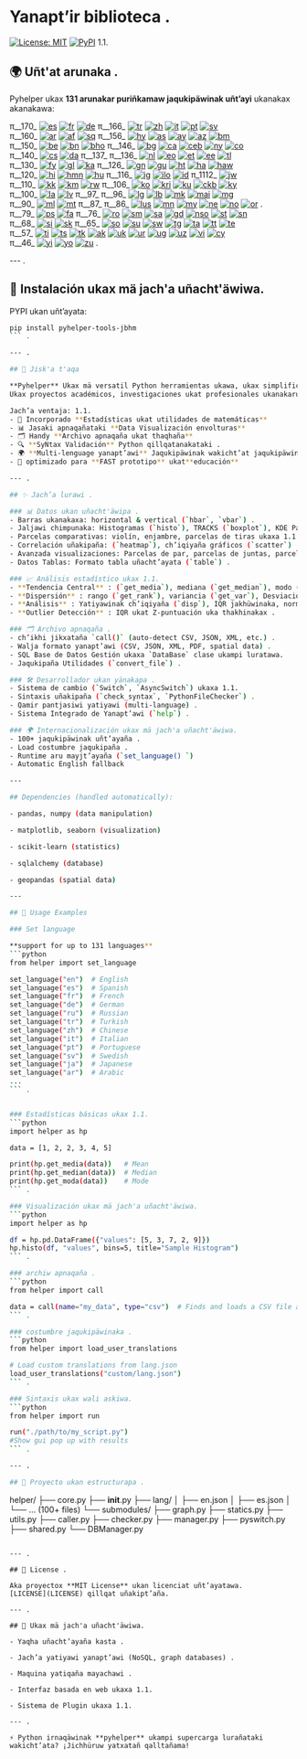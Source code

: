 # Yanaptʼir biblioteca .

[![License: MIT](https://img.shields.io/badge/License-MIT-yellow.svg)](LICENSE) [![PyPI](https://img.shields.io/pypi/v/pyhelper-tools-jbhm?style=for-the-badge&label=PyPI&color=blue)](https://pypi.org/project/pyhelper-tools-jbhm/) 1.1.

## 🌍 Uñt'at arunaka .

Pyhelper ukax **131 arunakar puriñkamaw jaqukipäwinak uñt’ayi** ukanakax akanakawa:

π__170_ [![es](https://img.shields.io/badge/lang-es-yellow.svg)](readme/README.es.md) [![fr](https://img.shields.io/badge/lang-fr-blue.svg)](readme/README.fr.md) [![de](https://img.shields.io/badge/lang-de-green.svg)](readme/README.de.md) π__166_ [![tr](https://img.shields.io/badge/lang-tr-orange.svg)](readme/README.tr.md) [![zh](https://img.shields.io/badge/lang-zh-black.svg)](readme/README.zh.md) [![it](https://img.shields.io/badge/lang-it-lightgrey.svg)](readme/README.it.md) [![pt](https://img.shields.io/badge/lang-pt-brightgreen.svg)](readme/README.pt.md) [![sv](https://img.shields.io/badge/lang-sv-blue.svg)](readme/README.sv.md)  
π__160_ [![ar](https://img.shields.io/badge/lang-ar-brown.svg)](readme/README.ar.md) [![af](https://img.shields.io/badge/lang-af-orange.svg)](readme/README.af.md) [![sq](https://img.shields.io/badge/lang-sq-blue.svg)](readme/README.sq.md) π__156_ [![hy](https://img.shields.io/badge/lang-hy-red.svg)](readme/README.hy.md) [![as](https://img.shields.io/badge/lang-as-purple.svg)](readme/README.as.md) [![ay](https://img.shields.io/badge/lang-ay-brown.svg)](readme/README.ay.md) [![az](https://img.shields.io/badge/lang-az-lightblue.svg)](readme/README.az.md) [![bm](https://img.shields.io/badge/lang-bm-darkgreen.svg)](readme/README.bm.md)  
π__150_ [![be](https://img.shields.io/badge/lang-be-darkblue.svg)](readme/README.be.md) [![bn](https://img.shields.io/badge/lang-bn-teal.svg)](readme/README.bn.md) [![bho](https://img.shields.io/badge/lang-bho-orange.svg)](readme/README.bho.md) π__146_ [![bg](https://img.shields.io/badge/lang-bg-green.svg)](readme/README.bg.md) [![ca](https://img.shields.io/badge/lang-ca-yellow.svg)](readme/README.ca.md) [![ceb](https://img.shields.io/badge/lang-ceb-blue.svg)](readme/README.ceb.md) [![ny](https://img.shields.io/badge/lang-ny-red.svg)](readme/README.ny.md) [![co](https://img.shields.io/badge/lang-co-green.svg)](readme/README.co.md)  
π__140_ [![cs](https://img.shields.io/badge/lang-cs-red.svg)](readme/README.cs.md) [![da](https://img.shields.io/badge/lang-da-purple.svg)](readme/README.da.md) π__137_ π__136_ [![nl](https://img.shields.io/badge/lang-nl-orange.svg)](readme/README.nl.md) [![eo](https://img.shields.io/badge/lang-eo-green.svg)](readme/README.eo.md) [![et](https://img.shields.io/badge/lang-et-blue.svg)](readme/README.et.md) [![ee](https://img.shields.io/badge/lang-ee-red.svg)](readme/README.ee.md) [![tl](https://img.shields.io/badge/lang-tl-purple.svg)](readme/README.tl.md)  
π__130_ [![fy](https://img.shields.io/badge/lang-fy-orange.svg)](readme/README.fy.md) [![gl](https://img.shields.io/badge/lang-gl-green.svg)](readme/README.gl.md) [![ka](https://img.shields.io/badge/lang-ka-red.svg)](readme/README.ka.md) π__126_ [![gn](https://img.shields.io/badge/lang-gn-purple.svg)](readme/README.gn.md) [![gu](https://img.shields.io/badge/lang-gu-orange.svg)](readme/README.gu.md) [![ht](https://img.shields.io/badge/lang-ht-green.svg)](readme/README.ht.md) [![ha](https://img.shields.io/badge/lang-ha-blue.svg)](readme/README.ha.md) [![haw](https://img.shields.io/badge/lang-haw-red.svg)](readme/README.haw.md)  
π__120_ [![hi](https://img.shields.io/badge/lang-hi-orange.svg)](readme/README.hi.md) [![hmn](https://img.shields.io/badge/lang-hmn-green.svg)](readme/README.hmn.md) [![hu](https://img.shields.io/badge/lang-hu-blue.svg)](readme/README.hu.md) π__116_ [![ig](https://img.shields.io/badge/lang-ig-purple.svg)](readme/README.ig.md) [![ilo](https://img.shields.io/badge/lang-ilo-orange.svg)](readme/README.ilo.md) [![id](https://img.shields.io/badge/lang-id-green.svg)](readme/README.id.md) π_1112_ [![jw](https://img.shields.io/badge/lang-jw-red.svg)](readme/README.jw.md)  
π__110_ [![kk](https://img.shields.io/badge/lang-kk-orange.svg)](readme/README.kk.md) [![km](https://img.shields.io/badge/lang-km-green.svg)](readme/README.km.md) [![rw](https://img.shields.io/badge/lang-rw-blue.svg)](readme/README.rw.md) π__106_ [![ko](https://img.shields.io/badge/lang-ko-purple.svg)](readme/README.ko.md) [![kri](https://img.shields.io/badge/lang-kri-orange.svg)](readme/README.kri.md) [![ku](https://img.shields.io/badge/lang-ku-green.svg)](readme/README.ku.md) [![ckb](https://img.shields.io/badge/lang-ckb-blue.svg)](readme/README.ckb.md) [![ky](https://img.shields.io/badge/lang-ky-red.svg)](readme/README.ky.md)  
π__100_ [![la](https://img.shields.io/badge/lang-la-orange.svg)](readme/README.la.md) [![lv](https://img.shields.io/badge/lang-lv-green.svg)](readme/README.lv.md) π__97_ π__96_ [![lg](https://img.shields.io/badge/lang-lg-purple.svg)](readme/README.lg.md) [![lb](https://img.shields.io/badge/lang-lb-orange.svg)](readme/README.lb.md) [![mk](https://img.shields.io/badge/lang-mk-green.svg)](readme/README.mk.md) [![mai](https://img.shields.io/badge/lang-mai-blue.svg)](readme/README.mai.md) [![mg](https://img.shields.io/badge/lang-mg-red.svg)](readme/README.mg.md)  
π__90_ [![ml](https://img.shields.io/badge/lang-ml-orange.svg)](readme/README.ml.md) [![mt](https://img.shields.io/badge/lang-mt-green.svg)](readme/README.mt.md) π__87_ π__86_ [![lus](https://img.shields.io/badge/lang-lus-purple.svg)](readme/README.lus.md) [![mn](https://img.shields.io/badge/lang-mn-orange.svg)](readme/README.mn.md) [![my](https://img.shields.io/badge/lang-my-green.svg)](readme/README.my.md) [![ne](https://img.shields.io/badge/lang-ne-blue.svg)](readme/README.ne.md) [![no](https://img.shields.io/badge/lang-no-red.svg)](readme/README.no.md) [![or](https://img.shields.io/badge/lang-or-purple.svg)](readme/README.or.md) .  
π__79_ [![ps](https://img.shields.io/badge/lang-ps-green.svg)](readme/README.ps.md) [![fa](https://img.shields.io/badge/lang-fa-blue.svg)](readme/README.fa.md) π__76_ [![ro](https://img.shields.io/badge/lang-ro-purple.svg)](readme/README.ro.md) [![sm](https://img.shields.io/badge/lang-sm-orange.svg)](readme/README.sm.md) [![sa](https://img.shields.io/badge/lang-sa-green.svg)](readme/README.sa.md) [![gd](https://img.shields.io/badge/lang-gd-blue.svg)](readme/README.gd.md) [![nso](https://img.shields.io/badge/lang-nso-red.svg)](readme/README.nso.md) [![st](https://img.shields.io/badge/lang-st-purple.svg)](readme/README.st.md) [![sn](https://img.shields.io/badge/lang-sn-orange.svg)](readme/README.sn.md)  
π__68_ [![si](https://img.shields.io/badge/lang-si-blue.svg)](readme/README.si.md) [![sk](https://img.shields.io/badge/lang-sk-red.svg)](readme/README.sk.md) π__65_ [![so](https://img.shields.io/badge/lang-so-orange.svg)](readme/README.so.md) [![su](https://img.shields.io/badge/lang-su-green.svg)](readme/README.su.md) [![sw](https://img.shields.io/badge/lang-sw-blue.svg)](readme/README.sw.md) [![tg](https://img.shields.io/badge/lang-tg-red.svg)](readme/README.tg.md) [![ta](https://img.shields.io/badge/lang-ta-purple.svg)](readme/README.ta.md) [![tt](https://img.shields.io/badge/lang-tt-orange.svg)](readme/README.tt.md) [![te](https://img.shields.io/badge/lang-te-green.svg)](readme/README.te.md)  
π__57_ [![ti](https://img.shields.io/badge/lang-ti-red.svg)](readme/README.ti.md) [![ts](https://img.shields.io/badge/lang-ts-purple.svg)](readme/README.ts.md) [![tk](https://img.shields.io/badge/lang-tk-orange.svg)](readme/README.tk.md) [![ak](https://img.shields.io/badge/lang-ak-green.svg)](readme/README.ak.md) [![uk](https://img.shields.io/badge/lang-uk-blue.svg)](readme/README.uk.md) [![ur](https://img.shields.io/badge/lang-ur-red.svg)](readme/README.ur.md) [![ug](https://img.shields.io/badge/lang-ug-purple.svg)](readme/README.ug.md) [![uz](https://img.shields.io/badge/lang-uz-orange.svg)](readme/README.uz.md) [![vi](https://img.shields.io/badge/lang-vi-green.svg)](readme/README.vi.md) [![cy](https://img.shields.io/badge/lang-cy-blue.svg)](readme/README.cy.md)  
π__46_ [![yi](https://img.shields.io/badge/lang-yi-purple.svg)](readme/README.yi.md) [![yo](https://img.shields.io/badge/lang-yo-orange.svg)](readme/README.yo.md) [![zu](https://img.shields.io/badge/lang-zu-green.svg)](readme/README.zu.md) .

--- .


## 🚀 Instalación ukax mä jach'a uñacht'äwiwa.

PYPI ukan uñt’ayata:

```bash
pip install pyhelper-tools-jbhm
``` .

--- .

## 📖 Jisk'a t'aqa

**Pyhelper** Ukax mä versatil Python herramientas ukawa, ukax simplificar**datos análisis, visualización, operaciones estadísticas ukat flujos de trabajo de utilidad** ukanakaw lurasi.  
Ukax proyectos académicos, investigaciones ukat profesionales ukanakaruw jan kuna jan walt’awimp mayacht’i, ukax código de calderato ukar uñtasit amuyunakaruw uñt’ayi.

Jach’a ventaja: 1.1.
- 🧮 Incorporado **Estadísticas ukat utilidades de matemáticas** 
- 📊 Jasaki apnaqañataki **Data Visualización envolturas** 
- 🗂 Handy **Archivo apnaqaña ukat thaqhaña** 
- 🔍 **SyNtax Validación** Python qillqatanakataki .
- 🌍 **Multi-lenguage yanapt’awi** Jaqukipäwinak wakicht’at jaqukipäwinakampi
- 🚀 optimizado para **FAST prototipo** ukat**educación** 

--- .

## ✨ Jach’a lurawi .

### 📊 Datos ukan uñacht'äwipa .
- Barras ukanakaxa: horizontal & vertical (`hbar`, `vbar`) .  
- Jaljawi chimpunaka: Histogramas (`histo`), TRACKS (`boxplot`), KDE Parcelas (`kdeplot`) .  
- Parcelas comparativas: violín, enjambre, parcelas de tiras ukaxa 1.1.  
- Correlación uñakipaña: (`heatmap`), ch’iqiyaña gráficos (`scatter`) .  
- Avanzada visualizaciones: Parcelas de par, parcelas de juntas, parcelas de regresión ukaxa 1.1.  
- Datos Tablas: Formato tabla uñacht’ayata (`table`) .  

### 📈 Análisis estadístico ukax 1.1.
- **Tendencia Central** : (`get_media`), mediana (`get_median`), modo (`get_moda`) ukaxa mä juk’a pachanakwa lurasi.  
- **Dispersión** : rango (`get_rank`), variancia (`get_var`), Desviación estándar (`get_desv`) .  
- **Análisis** : Yatiyawinak ch’iqiyaña (`disp`), IQR jakhüwinaka, normalización, transformaciones condicionales  
- **Outlier Detección** : IQR ukat Z-puntuación uka thakhinakax .  

### 🗂️ Archivo apnaqaña .
- ch’ikhi jikxataña `call()` (auto-detect CSV, JSON, XML, etc.) .  
- Walja formato yanapt’awi (CSV, JSON, XML, PDF, spatial data) .  
- SQL Base de Datos Gestión ukaxa `DataBase` clase ukampi luratawa.  
- Jaqukipaña Utilidades (`convert_file`) .  

### 🛠️ Desarrollador ukan yänakapa .
- Sistema de cambio (`Switch`, `AsyncSwitch`) ukaxa 1.1.  
- Sintaxis uñakipaña (`check_syntax`, `PythonFileChecker`) .  
- Qamir pantjasiwi yatiyawi (multi-language) .  
- Sistema Integrado de Yanapt’awi (`help`) .  

### 🌍 Internacionalización ukax mä jach'a uñacht'äwiwa.
- 100+ jaqukipäwinak uñt’ayaña .  
- Load costumbre jaqukipaña .  
- Runtime aru mayjt’ayaña (`set_language() `)  
- Automatic English fallback  

---

## Dependencies (handled automatically):

- pandas, numpy (data manipulation)

- matplotlib, seaborn (visualization)

- scikit-learn (statistics)

- sqlalchemy (database)

- geopandas (spatial data)

---

## 🔧 Usage Examples

### Set language 

**support for up to 131 languages** 
```python
from helper import set_language

set_language("en")  # English
set_language("es")  # Spanish
set_language("fr")  # French
set_language("de")  # German
set_language("ru")  # Russian
set_language("tr")  # Turkish
set_language("zh")  # Chinese
set_language("it")  # Italian
set_language("pt")  # Portuguese
set_language("sv")  # Swedish
set_language("ja")  # Japanese
set_language("ar")  # Arabic
...
``` .


### Estadísticas básicas ukax 1.1.
```python
import helper as hp

data = [1, 2, 2, 3, 4, 5]

print(hp.get_media(data))   # Mean
print(hp.get_median(data))  # Median
print(hp.get_moda(data))    # Mode
``` .

### Visualización ukax mä jach'a uñacht'äwiwa.
```python
import helper as hp

df = hp.pd.DataFrame({"values": [5, 3, 7, 2, 9]})
hp.histo(df, "values", bins=5, title="Sample Histogram")
``` .

### archiw apnaqaña .
```python
from helper import call

data = call(name="my_data", type="csv")  # Finds and loads a CSV file automatically
``` .

### costumbre jaqukipäwinaka .
```python
from helper import load_user_translations

# Load custom translations from lang.json
load_user_translations("custom/lang.json")
``` .

### Sintaxis ukax wali askiwa.
```python
from helper import run

run("./path/to/my_script.py")
#Show gui pop up with results
``` .

--- .

## 📂 Proyecto ukan estructurapa .

```
helper/
├── core.py
├── __init__.py
├── lang/
│   ├── en.json
│   ├── es.json
│   └── ... (100+ files)
└── submodules/
    ├── graph.py
    ├── statics.py
    ├── utils.py
    ├── caller.py
    ├── checker.py
    ├── manager.py
    ├── pyswitch.py
    ├── shared.py
    └── DBManager.py
``` .

--- .

## 📜 License .

Aka proyectox **MIT License** ukan licenciat uñt’ayatawa.  
[LICENSE](LICENSE) qillqat uñakipt’aña.

--- .

## 🔮 Ukax mä jach'a uñacht'äwiwa.

- Yaqha uñacht’ayaña kasta .

- Jach’a yatiyawi yanapt’awi (NoSQL, graph databases) .

- Maquina yatiqaña mayachawi .

- Interfaz basada en web ukaxa 1.1.

- Sistema de Plugin ukaxa 1.1.

--- .

⚡ Python irnaqäwinak **pyhelper** ukampi supercarga lurañataki wakicht’ata? ¡Jichhüruw yatxatañ qalltañama!